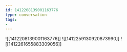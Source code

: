 ```yaml
---
id: 1412208139001163776
type: conversation
tags:
- 
---
```

![[1412208139001163776]]
![[1412259130920873990]]
![[1412261655883309056]]

